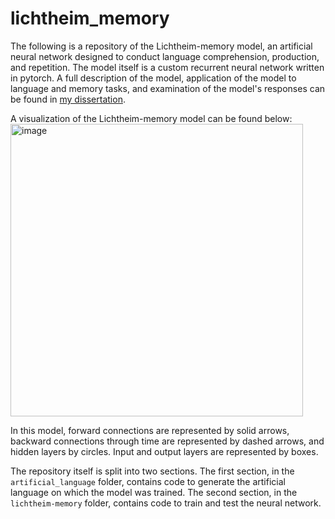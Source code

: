 # lichtheim_memory

The following is a repository of the Lichtheim-memory model, an artificial neural network designed to conduct language comprehension, production, and repetition. The model itself is a custom recurrent neural network written in pytorch. A full description of the model, application of the model to language and memory tasks, and examination of the model's responses can be found in [my dissertation](https://www.proquest.com/openview/b7282c9cd4db7a49e2b98540b3086622/1?pq-origsite=gscholar&cbl=18750&diss=y).

A visualization of the Lichtheim-memory model can be found below:
<img width="468" alt="image" src="https://github.com/steveSchwering/lichtheim_memory/assets/30991528/e1e75eba-e615-43b7-9dbc-0f0d4ac8a5e0">

In this model, forward connections are represented by solid arrows, backward connections through time are represented by dashed arrows, and hidden layers by circles. Input and output layers are represented by boxes.

The repository itself is split into two sections. The first section, in the `artificial_language` folder, contains code to generate the artificial language on which the model was trained. The second section, in the `lichtheim-memory` folder, contains code to train and test the neural network.
